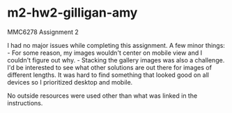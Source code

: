 # m2-hw2-gilligan-amy
MMC6278 Assignment 2

I had no major issues while completing this assignment. A few minor things:
     - For some reason, my images wouldn't center on mobile view and I couldn't figure out why. 
     - Stacking the gallery images was also a challenge. I'd be interested to see what other solutions are out there for images of different lengths. It was hard to find something that looked good on all devices so I prioritized desktop and mobile.

No outside resources were used other than what was linked in the instructions.